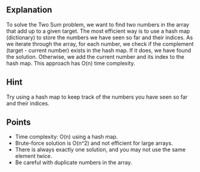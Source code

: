 ## Explanation

To solve the Two Sum problem, we want to find two numbers in the array that add up to a given target. The most efficient way is to use a hash map (dictionary) to store the numbers we have seen so far and their indices. As we iterate through the array, for each number, we check if the complement (target - current number) exists in the hash map. If it does, we have found the solution. Otherwise, we add the current number and its index to the hash map. This approach has O(n) time complexity.

## Hint

Try using a hash map to keep track of the numbers you have seen so far and their indices.

## Points

- Time complexity: O(n) using a hash map.
- Brute-force solution is O(n^2) and not efficient for large arrays.
- There is always exactly one solution, and you may not use the same element twice.
- Be careful with duplicate numbers in the array.
